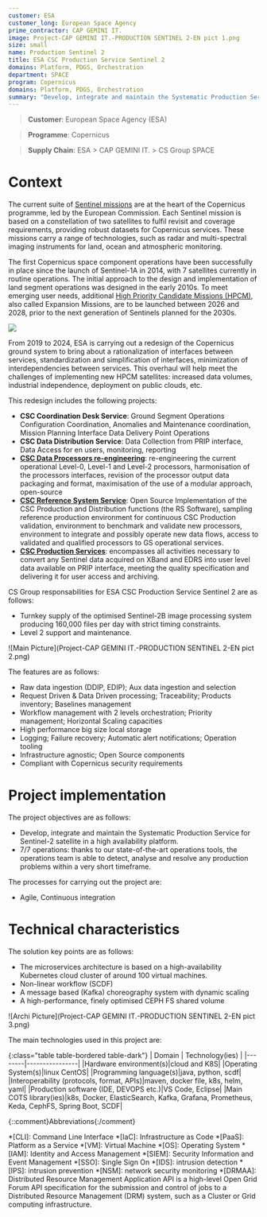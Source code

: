 ```yaml
---
customer: ESA
customer_long: European Space Agency
prime_contractor: CAP GEMINI IT.
image: Project-CAP GEMINI IT.-PRODUCTION SENTINEL 2-EN pict 1.png
size: small
name: Production Sentinel 2
title: ESA CSC Production Service Sentinel 2
domains: Platform, PDGS, Orchestration
department: SPACE
program: Copernicus
domains: Platform, PDGS, Orchestration
summary: "Develop, integrate and maintain the Systematic Production Service for Sentinel-2 satellite in a high availability platform. 7/7 operations: thanks to our state-of-the-art operations tools, the operations team is able to detect, analyse and resolve any production problems within a very short timeframe."
---
```


> __Customer__\: European Space Agency (ESA)

> __Programme__\: Copernicus

> __Supply Chain__\: ESA > CAP GEMINI IT. >  CS Group SPACE


# Context

The current suite of [Sentinel missions](https://www.esa.int/Applications/Observing_the_Earth/Copernicus/The_Sentinel_missions) are at the heart of the Copernicus programme, led by the European Commission. Each Sentinel mission is based on a constellation of two satellites to fulfil revisit and coverage requirements, providing robust datasets for Copernicus services. These missions carry a range of technologies, such as radar and multi-spectral imaging instruments for land, ocean and atmospheric monitoring.

The first Copernicus space component operations have been successfully in place since the launch of Sentinel-1A in 2014, with 7 satellites currently in routine operations. The initial approach to the design and implementation of land segment operations was designed in the early 2010s. To meet emerging user needs, additional [High Priority Candidate Missions (HPCM)](https://www.esa.int/Applications/Observing_the_Earth/Copernicus/Copernicus_Sentinel_Expansion_missions), also called Expansion Missions, are to be launched between 2026 and 2028, prior to the next generation of Sentinels planned for the 2030s. 

![](http://spaceflight101.com/copernicus/wp-content/uploads/sites/35/2017/10/copernicus-yt-1.jpg)

From 2019 to 2024, ESA is carrying out a redesign of the Copernicus ground system to bring about a rationalization of interfaces between services, standardization and simplification of interfaces, minimization of interdependencies between services. This overhaul will help meet the challenges of implementing new HPCM satellites: increased data volumes, industrial independence, deployment on public clouds, etc.
    
This redesign includes the following projects:

* __CSC Coordination Desk Service__: Ground Segment Operations Configuration Coordination, Anomalies and Maintenance coordination, Mission Planning Interface Data Delivery Point Operations
* __CSC Data Distribution Service__: Data Collection from PRIP interface, Data Access for en users, monitoring, reporting
* [__CSC Data Processors re-engineering__](project-esa-data-processors-reengineering-en.html): re-engineering the current operational Level-0, Level-1 and Level-2 processors, harmonisation of the processors interfaces, revision of the processor output data packaging and format, maximisation of the use of a modular approach, open-source
* [__CSC Reference System Service__](project-esa-reference-system-en.html): Open Source Implementation of the CSC Production and Distribution functions (the RS Software), sampling reference production environment for continuous CSC Production validation, environment to benchmark and validate new processors, environment to integrate and possibly operate new data flows, access to validated and qualified processors to GS operational services.
* [__CSC Production Services__](project-esa-production-sentinel-2-en.html): encompasses all activities necessary to convert any Sentinel data acquired on XBand and EDRS into user level data available on PRIP interface, meeting the quality specification and delivering it for user access and archiving.

CS Group responsabilities for ESA CSC Production Service Sentinel 2 are as follows:
* Turnkey supply of the optimised Sentinel-2B image processing system producing 160,000 files per day with strict timing constraints.
* Level 2 support and maintenance.

![Main Picture](Project-CAP GEMINI IT.-PRODUCTION SENTINEL 2-EN pict 2.png)

The features are as follows:
* Raw data ingestion (DDIP, EDIP); Aux data ingestion and selection
* Request Driven & Data Driven processing; Traceability; Products inventory; Baselines management
* Workflow management with 2 levels orchestration; Priority management; Horizontal Scaling capacities
* High performance big size local storage
* Logging; Failure recovery; Automatic alert notifications; Operation tooling
* Infrastructure agnostic; Open Source components
* Compliant with Copernicus security requirements

# Project implementation

The project objectives are as follows:
* Develop, integrate and maintain the Systematic Production Service for Sentinel-2 satellite in a high availability platform.
* 7/7 operations: thanks to our state-of-the-art operations tools, the operations team is able to detect, analyse and resolve any production problems within a very short timeframe.

The processes for carrying out the project are:
* Agile, Continuous integration

# Technical characteristics

The solution key points are as follows:
* The microservices architecture is based on a high-availability Kubernetes cloud cluster of around 100 virtual machines. 
* Non-linear workflow (SCDF)
* A message based (Kafka) choreography system with dynamic scaling
* A high-performance, finely optimised CEPH FS shared volume

![Archi Picture](Project-CAP GEMINI IT.-PRODUCTION SENTINEL 2-EN pict 3.png)

The main technologies used in this project are:

{:class="table table-bordered table-dark"}
| Domain | Technology(ies) |
|--------|----------------|
|Hardware environment(s)|cloud and K8S|
|Operating System(s)|linux CentOS|
|Programming language(s)|java, python, scdf|
|Interoperability (protocols, format, APIs)|maven, docker file, k8s, helm, yaml|
|Production software (IDE, DEVOPS etc.)|VS Code, Eclipse|
|Main COTS library(ies)|k8s, Docker, ElasticSearch, Kafka, Grafana, Prometheus, Keda, CephFS, Spring Boot, SCDF|



{::comment}Abbreviations{:/comment}

*[CLI]: Command Line Interface
*[IaC]: Infrastructure as Code
*[PaaS]: Platform as a Service
*[VM]: Virtual Machine
*[OS]: Operating System
*[IAM]: Identity and Access Management
*[SIEM]: Security Information and Event Management
*[SSO]: Single Sign On
*[IDS]: intrusion detection
*[IPS]: intrusion prevention
*[NSM]: network security monitoring
*[DRMAA]: Distributed Resource Management Application API is a high-level Open Grid Forum API specification for the submission and control of jobs to a Distributed Resource Management (DRM) system, such as a Cluster or Grid computing infrastructure.
